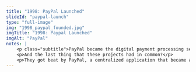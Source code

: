 ```yaml
--- 
title: "1998: PayPal Launched"
slideId: "paypal-launch"
type: "full-image"
img: "1998_paypal_founded.jpg"
imgTitle: "1998: Paypal Launched"
imgAlt: "PayPal"
notes: | 
    <p class="subtitle">PayPal became the digital payment processing service of choice.</p>
    <p>And the last thing that these projects had in common?</p>
    <p>They got beat by PayPal, a centralized application that became a top way to digitally transfer money without directly using banks.</p>
---
```

